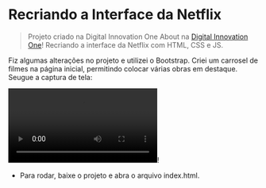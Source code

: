 # Recriando a Interface da Netflix

> Projeto criado na Digital Innovation One About na [Digital Innovation One](https://digitalinnovation.one/)! Recriando a interface da Netflix com HTML, CSS e JS.

Fiz algumas alterações no projeto e utilizei o Bootstrap. Criei um carrosel de filmes na página inicial, permitindo colocar várias obras em destaque. Seugue a captura de tela: 

![captura de tela do projeto](gravacao.webm)!

- Para rodar, baixe o projeto e abra o arquivo index.html.


